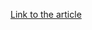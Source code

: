 [Link to the article](https://www.cisa.gov/news-events/alerts/2025/09/29/cisa-and-uk-ncsc-release-joint-guidance-securing-ot-systems)
